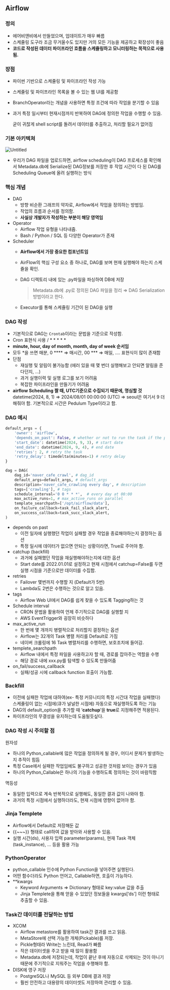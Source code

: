 ## Airflow

### 정의

- 에어비앤비에서 만들었으며, 업데이트가 매우 빠름
- 스케쥴링 도구라 조금 무거울수도 있지만 거의 모든 기능을 제공하고 확장성이 좋음
- **코드로 작성된 데이터 파이프라인 흐름을 스케쥴링하고 모니터링하는 목적으로 사용됨.**

### 장점

- 파이썬 기반으로 스케쥴링 및 파이프라인 작성 가능
- 스케쥴링 및 파이프라인 목록을 볼 수 있는 웹 UI를 제공함
- BranchOperator라는 개념을 사용하면 특정 조건에 따라 작업을 분기할 수 있음
- 과거 특정 일시부터 현재시점까지 반복하여 DAG에 정의한 작업을 수행할 수 있음.
    
    굳이 귀찮게 shell script를 돌려서 데이터를 추출하고, 처리할 필요가 없어짐
    

### 기본 아키텍쳐

![Untitled](https://github.com/user-attachments/assets/7cb66d7f-c7a3-4caa-9013-818ba6c1a28f)

- 우리가 DAG 파일을 업로드하면, airflow scheduling이 DAG 프로세스를 확인해서 Metadata.db에 Serialize된 DAG정보를 저장한 후 작업 시간이 다 된 DAG를 Scheduling Queue에 올려 실행하는 방식

### 핵심 개념

- DAG
    - 방향 비순환 그래프의 약자로, Airflow에서 작업을 정의하는 방법임.
    - 작업의 흐름과 순서를 정의함.
    - **사실상 개발자가 작성하는 부분이 해당 영역임**
- Operator
    - Airflow 작업 유형을 나타내줌.
    - Bash / Python / SQL 등 다양한 Operator가 존재
- Scheduler
    - **Airflow에서 가장 중요한 컴포넌트임**
    - AirFlow의 핵심 구성 요소 중 하나로, DAG를 보며 현재 실행해야 하는지 스케쥴을 확인.
    - DAG 디렉토리 내에 있는 .py파일을 파싱하여 DB에 저장
        
        > Metadata.db에 .py로 정의된 DAG 파일을 정리
        ⇒ DAG Serialization 방법이라고 한다.
    - Executor를 통해 스케쥴링 기간이 된 DAG을 실행

### DAG 작성

- 기본적으로 DAG는 `Crontab`이라는 문법을 기준으로 작성함.
- Cron 표현식 사용 / * * * * * <command>
- **minute, hour, day of month, month, day of week 순서임**
- 모두 *을 쓰면 매분, 0 **** ⇒ 매시간, 00 *** ⇒ 매일, …. 표현식이 많이 존재함
- 단점
    - 재실행 및 알림이 불가능함 (에러 있을 때 몇 번더 실행해보고 안되면 알림을 준다던지, …)
    - 과거 실행이력 및 실행 로그를 보기 어려움
    - 복잡한 파이프라인을 만들기가 어려움
- **airflow Scheduling 짤 때, UTC기준으로 수집되기 때문에, 명심할 것**
datetime(2024, 8, 1) ⇒ 2024/08/01 00:00:00 (UTC) ⇒ seoul은 여기서 9 더해줘야 함.
기본적으로 시간은 Pedulum Type이라고 함.

### DAG 예시

```python
default_args = {
    'owner': 'airflow',
    'depends_on_past': False, # whether or not to run the task if the previous task failed
    'start_date': datetime(2024, 9, 3), # start date
    'end_date': datetime(2024, 9, 4), # end date
    'retries': 2, # retry the task
    'retry_delay': timedelta(minutes=1) # retry delay
}

dag = DAG(
    dag_id='naver_cafe_crawl', # dag_id
    default_args=default_args, # default_args
    description='naver_cafe_crawling every day', # description
    tags=['crawling'], # tags
    schedule_interval='0 0 * * *',  # every day at 00:00
    max_active_runs=1, # max_active_runs on parallel
    template_searchpath=['/opt/airflow/data'],
    on_failure_callback=task_fail_slack_alert,
    on_success_callback=task_succ_slack_alert,
)
```

- depends on past
    - 이전 일자에 실행했던 작업이 실패할 경우 작업을 종료해야하는지 결정하는 옵션
    - 특정 일시에 데이터가 없으면 안되는 상황이라면, True로 주어야 함.
- catchup (backfill)
    - 과거에 실패했던 작업을 재실행해야하는지에 대한 옵션
    - Start date를 2022.01.01로 설정하고 현재 시점에서 catchup=False를 두면 실행 시점을 기준으로만 데이터를 수집함.
- retries
    - Failover 몇번까지 수행할 지 (Default가 5번)
    - Lambda도 2번은 수행하는 것으로 알고 있음.
- tags
    - Airflow Web UI에서 DAG를 쉽게 찾을 수 있도록 Tagging하는 것
- Schedule interval
    - CRON 문법을 활용하여 언제 주기적으로 DAG를 실행할 지
    - AWS EventTrigger와 굉장히 비슷하다
- max_active_run
    - 한 번에 몇 개까지 병렬적으로 처리할지 결정하는 옵션
    - Airflow는 32개의 Task 병렬 처리를 Default로 가짐
    - 네이버 크롤링에 16 Task 병렬처리를 수행하면, 보호조치에 들어감.
- templete_searchpath
    - Airflow 내에서 특정 파일을 사용하고자 할 때, 경로를 잡아주는 역할을 수행
    - 해당 경로 내에 xxx.py를 탐색할 수 있도록 만들어줌
- on_fail/success_callback
    - 실패/성공 시에 callback function 호출이 가능함.

### Backfill

- 이전에 실패한 작업에 대하여(ex- 특정 커뮤니티의 특정 시간대 작업을 실패했다) 스케쥴링이 없는 시점에(큐가 널널한 시점에) 자동으로 재실행하도록 하는 기능
- DAG의 default_option을 추가할 때 ‘**catchup**’을 **true**로 지정해주면 적용된다.
- 파이프라인의 무결성을 유지하는데 도움될듯싶다.

### DAG 작성 시 주의할 점

원자성

- 하나의 Python_callable에 많은 작업을 정의하게 될 경우, 어디서 문제가 발생하는지 추적이 힘듬
- 특정 Case에서 실패한 작업임에도 불구하고 성공한 것처럼 보이는 경우가 있음
- 하나의 Python_Callable은 하나의 기능을 수행하도록 정의하는 것이 바람직함

멱등성

- 동일한 입력으로 계속 반복적으로 실행해도, 동일한 결과 값이 나와야 함.
- 과거의 특정 시점에서 실행하더라도, 현재 시점에 영향이 없어야 함.

### Jinja Templete

- Airflow에서 Default로 저장해둔 값
- {{~~~}} 형태로 call하여 값을 받아와 사용할 수 있음.
- 실행 시간(ds), 사용자 입력 parameter(params), 현재 Task 객체(task_instance), … 등을 활용 가능

### PythonOperator

- python_callable 인수에 Python Function을 넣어주면 실행된다.
- 어떤 함수더라도 Python 언어고, Callable하면, 호출이 가능하다.
- **kwargs
    - Keyword Arguments ⇒ Dictionary 형태로 key:value 값을 추출
    - Jinja Templete을 통해 얻을 수 있었던 정보들을 kwargs[’ds’] 이런 형태로 추출할 수 있음.

### Task간 데이터를 전달하는 방법

- XCOM
    - Airflow metastore를 활용하여 task간 결과를 쓰고 읽음.
    - MetaStore에 선택 가능한 개체(Pickable)를 저장.
    - Pickle형태라 Write는 느린데, Read가 빠름
    - 작은 데이터셋을 주고 받을 때 많이 활용함
    - Metadata.db에 저장되는데, 작업이 끝난 후에 자동으로 삭제되는 것이 아니기 때문에 주기적으로 지워주는 작업을 수행해야 함.
- DISK에 영구 저장
    - PostgreSQL나 MySQL 등 외부 DB에 결과 저장
    - 훨씬 안전하고 대용량의 데이터셋도 저장하여 관리할 수 있음.